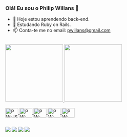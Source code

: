 ### Olá! Eu sou o Philip Willans 👋

- 🔭 Hoje estou aprendendo back-end.
- 🌱 Estudando Ruby on Rails.
- 📫 Conta-te me no email: pwillans@gmail.com

##

<div>
  <a href="https://github.com/PWillans">
  <img height="180em" src="https://github-readme-stats.vercel.app/api?username=PWillans&show_icons=true&theme=github_dark&include_all_commits=true&count_private=true"/>
  <img height="180em" src="https://github-readme-stats.vercel.app/api/top-langs/?username=PWillans&layout=compact&langs_count=7&theme=github_dark"/>
</div>
  
<div style="display: inline_block"><br>
  <img align="center" alt="PW-JS" height="30" width="40" src="https://cdn.jsdelivr.net/gh/devicons/devicon/icons/javascript/javascript-original.svg">
  <img align="center" alt="PW-HTML" height="30" width="40" src="https://cdn.jsdelivr.net/gh/devicons/devicon/icons/html5/html5-original.svg">
  <img align="center" alt="PW-CSS" height="30" width="40" src="https://cdn.jsdelivr.net/gh/devicons/devicon/icons/css3/css3-original.svg">
  <img align="center" alt="PW-RAILS" height="30" width="40" src="https://cdn.jsdelivr.net/gh/devicons/devicon/icons/rails/rails-original-wordmark.svg">
  <img align="center" alt="PW-SASS" height="30" width="40" src="https://cdn.jsdelivr.net/gh/devicons/devicon/icons/sass/sass-original.svg">
  
</div>

  ##
  
<div>
  <a href="https://instagram.com/pwillans" target="_blank"><img src="https://img.shields.io/badge/-Instagram-%23E4405F?style=for-the-badge&logo=instagram&logoColor=white" target="_blank"></a>
 	<a href="https://www.twitch.tv/pwillans" target="_blank"><img src="https://img.shields.io/badge/Twitch-9146FF?style=for-the-badge&logo=twitch&logoColor=white" target="_blank"></a>
  <a href = "mailto:contatopwillans@gmail.com"><img src="https://img.shields.io/badge/-Gmail-%23333?style=for-the-badge&logo=gmail&logoColor=white" target="_blank"></a>
  <a href="https://www.linkedin.com/in/pwillans/" target="_blank"><img src="https://img.shields.io/badge/-LinkedIn-%230077B5?style=for-the-badge&logo=linkedin&logoColor=white" target="_blank"></a>
</div>
